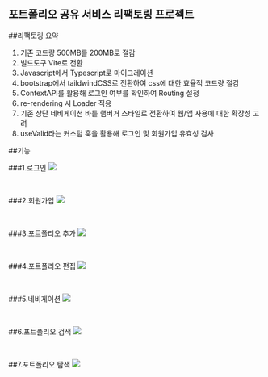 <h2>포트폴리오 공유 서비스 리팩토링 프로젝트</h2>

##리팩토링 요약
1. 기존 코드량 500MB를 200MB로 절감
2. 빌드도구 Vite로 전환
3. Javascript에서 Typescript로 마이그레이션
4. bootstrap에서 taildwindCSS로 전환하여 css에 대한 효율적 코드량 절감
5. ContextAPI를 활용해 로그인 여부를 확인하여 Routing 설정
6. re-rendering 시 Loader 적용
7. 기존 상단 네비게이션 바를 햄버거 스타일로 전환하여 웹/앱 사용에 대한 확장성 고려
8. useValid라는 커스텀 훅을 활용해 로그인 및 회원가입 유효성 검사

##기능

###1.로그인
<img src="https://github.com/hyeonKii/ELICE_SharingPortfolio/assets/77368069/e4c31fd0-baac-4d55-bf81-c72c80ed4e80">

<br/>

###2.회원가입
<img src="https://github.com/hyeonKii/ELICE_SharingPortfolio/assets/77368069/4c8081b3-6bfc-4d1d-bf91-0e756ea82957">

<br/>

###3.포트폴리오 추가
<img src="https://github.com/hyeonKii/ELICE_SharingPortfolio/assets/77368069/e9ba19a4-3148-4522-960f-389257524f6c">

<br/>

###4.포트폴리오 편집
<img src="https://github.com/hyeonKii/ELICE_SharingPortfolio/assets/77368069/871f6fa1-a51e-4954-8278-238f3883561e">

<br/>

###5.네비게이션 
<img src="https://github.com/hyeonKii/ELICE_SharingPortfolio/assets/77368069/7fa5a695-f7c3-4bb8-9c1f-218df7e42da1">

<br/>

##6.포트폴리오 검색
<img src="https://github.com/hyeonKii/ELICE_SharingPortfolio/assets/77368069/8ec32fc3-74ba-48b5-b4b1-63dbc8e92af9">

<br/>

##7.포트폴리오 탐색
<img src="https://github.com/hyeonKii/ELICE_SharingPortfolio/assets/77368069/69102fe1-5ee4-4b1a-a6fe-f79a9ffa5f10">

